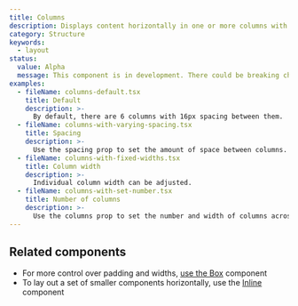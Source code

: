 ```yaml
---
title: Columns
description: Displays content horizontally in one or more columns with equal spacing between.
category: Structure
keywords:
  - layout
status:
  value: Alpha
  message: This component is in development. There could be breaking changes made to it in a non-major release of Polaris. Please use with caution.
examples:
  - fileName: columns-default.tsx
    title: Default
    description: >-
      By default, there are 6 columns with 16px spacing between them.
  - fileName: columns-with-varying-spacing.tsx
    title: Spacing
    description: >-
      Use the spacing prop to set the amount of space between columns.
  - fileName: columns-with-fixed-widths.tsx
    title: Column width
    description: >-
      Individual column width can be adjusted.
  - fileName: columns-with-set-number.tsx
    title: Number of columns
    description: >-
      Use the columns prop to set the number and width of columns across breakpoints.
---
```


## Related components

- For more control over padding and widths, [use the Box](https://polaris.shopify.com/components/box) component
- To lay out a set of smaller components horizontally, use the [Inline](https://polaris.shopify.com/components/inline) component
